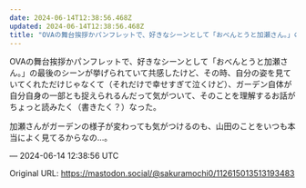 ```yaml
---
date: 2024-06-14T12:38:56.468Z
updated: 2024-06-14T12:38:56.468Z
title: "OVAの舞台挨拶かパンフレットで、好きなシーンとして「おべんとうと加瀬さん。」の[...]"
---
```


<p>OVAの舞台挨拶かパンフレットで、好きなシーンとして「おべんとうと加瀬さん。」の最後のシーンが挙げられていて共感したけど、その時、自分の姿を見ていてくれただけじゃなくて（それだけで幸せすぎて泣くけど）、ガーデン自体が自分自身の一部とも捉えられるんだって気がついて、そのことを理解するお話がちょっと読みたく（書きたく？）なった。</p><p>加瀬さんがガーデンの様子が変わっても気がつけるのも、山田のことをいつも本当によく見てるからなの…。</p>

&mdash; 2024-06-14 12:38:56 UTC

Original URL: https://mastodon.social/@sakuramochi0/112615013513193483

